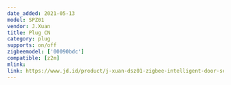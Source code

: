 ```yaml
---
date_added: 2021-05-13
model: SPZ01
vendor: J.Xuan
title: Plug CN
category: plug
supports: on/off
zigbeemodel: ['00090bdc']
compatible: [z2m]
mlink: 
link: https://www.jd.id/product/j-xuan-dsz01-zigbee-intelligent-door-sensor-door-and-windo_626005876/626006346.html
---
```

